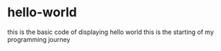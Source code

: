 # hello-world
this is the basic code of displaying hello world
this is the starting of my programming journey
